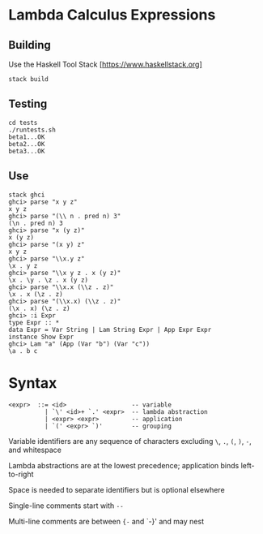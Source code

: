 # Lambda Calculus Expressions

## Building

Use the Haskell Tool Stack [https://www.haskellstack.org]

`stack build`

## Testing

```
cd tests
./runtests.sh
beta1...OK
beta2...OK
beta3...OK
```

## Use

```
stack ghci
ghci> parse "x y z"
x y z
ghci> parse "(\\ n . pred n) 3"
(\n . pred n) 3
ghci> parse "x (y z)"
x (y z)
ghci> parse "(x y) z"
x y z
ghci> parse "\\x.y z"
\x . y z
ghci> parse "\\x y z . x (y z)"
\x . \y . \z . x (y z)
ghci> parse "\\x.x (\\z . z)"
\x . x (\z . z)
ghci> parse "(\\x.x) (\\z . z)"
(\x . x) (\z . z)
ghci> :i Expr
type Expr :: *
data Expr = Var String | Lam String Expr | App Expr Expr
instance Show Expr
ghci> Lam "a" (App (Var "b") (Var "c"))
\a . b c
```

# Syntax

```
<expr>  ::= <id>                  -- variable
          | `\' <id>+ `.' <expr>  -- lambda abstraction
          | <expr> <expr>         -- application
          | `(' <expr> `)'        -- grouping
```

Variable identifiers are any sequence of characters excluding
`\`, `.`, `(`, `)`, `-`, and whitespace

Lambda abstractions are at the lowest precedence;
application binds left-to-right

Space is needed to separate identifiers but is optional elsewhere

Single-line comments start with `--`

Multi-line comments are between `{-` and `-}' and may nest
